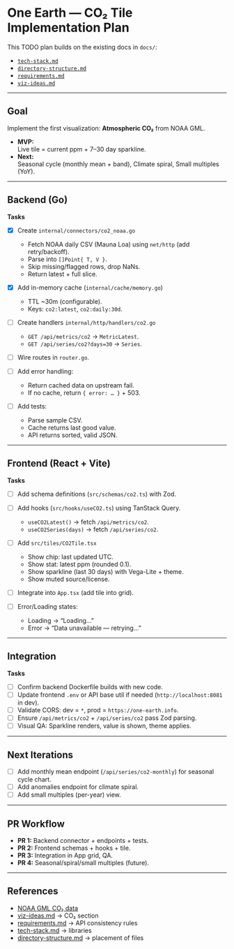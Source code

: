 # One Earth — CO₂ Tile Implementation Plan

This TODO plan builds on the existing docs in `docs/`:

- [`tech-stack.md`](./tech-stack.md)
- [`directory-structure.md`](./directory-structure.md)
- [`requirements.md`](./requirements.md)
- [`viz-ideas.md`](./viz-ideas.md)

---

## Goal

Implement the first visualization: **Atmospheric CO₂** from NOAA GML.

- **MVP:**  
  Live tile = current ppm + 7–30 day sparkline.
- **Next:**  
  Seasonal cycle (monthly mean + band), Climate spiral, Small multiples (YoY).

---

## Backend (Go)

**Tasks**

- [x] Create `internal/connectors/co2_noaa.go`

  - Fetch NOAA daily CSV (Mauna Loa) using `net/http` (add retry/backoff).
  - Parse into `[]Point{ T, V }`.
  - Skip missing/flagged rows, drop NaNs.
  - Return latest + full slice.

- [x] Add in-memory cache (`internal/cache/memory.go`)

  - TTL ~30m (configurable).
  - Keys: `co2:latest`, `co2:daily:30d`.

- [ ] Create handlers `internal/http/handlers/co2.go`

  - `GET /api/metrics/co2` → `MetricLatest`.
  - `GET /api/series/co2?days=30` → `Series`.

- [ ] Wire routes in `router.go`.

- [ ] Add error handling:

  - Return cached data on upstream fail.
  - If no cache, return `{ error: … }` + 503.

- [ ] Add tests:
  - Parse sample CSV.
  - Cache returns last good value.
  - API returns sorted, valid JSON.

---

## Frontend (React + Vite)

**Tasks**

- [ ] Add schema definitions (`src/schemas/co2.ts`) with Zod.
- [ ] Add hooks (`src/hooks/useCO2.ts`) using TanStack Query.

  - `useCO2Latest()` → fetch `/api/metrics/co2`.
  - `useCO2Series(days)` → fetch `/api/series/co2`.

- [ ] Add `src/tiles/CO2Tile.tsx`

  - Show chip: last updated UTC.
  - Show stat: latest ppm (rounded 0.1).
  - Show sparkline (last 30 days) with Vega-Lite + theme.
  - Show muted source/license.

- [ ] Integrate into `App.tsx` (add tile into grid).

- [ ] Error/Loading states:
  - Loading → “Loading…”
  - Error → “Data unavailable — retrying…”

---

## Integration

**Tasks**

- [ ] Confirm backend Dockerfile builds with new code.
- [ ] Update frontend `.env` or API base util if needed (`http://localhost:8081` in dev).
- [ ] Validate CORS: dev = `*`, prod = `https://one-earth.info`.
- [ ] Ensure `/api/metrics/co2` + `/api/series/co2` pass Zod parsing.
- [ ] Visual QA: Sparkline renders, value is shown, theme applies.

---

## Next Iterations

- [ ] Add monthly mean endpoint (`/api/series/co2-monthly`) for seasonal cycle chart.
- [ ] Add anomalies endpoint for climate spiral.
- [ ] Add small multiples (per-year) view.

---

## PR Workflow

- **PR 1:** Backend connector + endpoints + tests.
- **PR 2:** Frontend schemas + hooks + tile.
- **PR 3:** Integration in App grid, QA.
- **PR 4:** Seasonal/spiral/small multiples (future).

---

## References

- [NOAA GML CO₂ data](https://gml.noaa.gov/ccgg/trends/data.html)
- [viz-ideas.md](./viz-ideas.md) → CO₂ section
- [requirements.md](./requirements.md) → API consistency rules
- [tech-stack.md](./tech-stack.md) → libraries
- [directory-structure.md](./directory-structure.md) → placement of files
